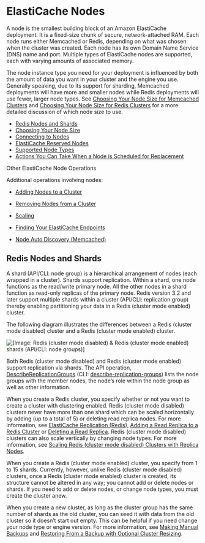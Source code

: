 # ElastiCache Nodes<a name="CacheNodes"></a>

A node is the smallest building block of an Amazon ElastiCache deployment\. It is a fixed\-size chunk of secure, network\-attached RAM\. Each node runs either Memcached or Redis, depending on what was chosen when the cluster was created\. Each node has its own Domain Name Service \(DNS\) name and port\. Multiple types of ElastiCache nodes are supported, each with varying amounts of associated memory\.

The node instance type you need for your deployment is influenced by both the amount of data you want in your cluster and the engine you use\. Generally speaking, due to its support for sharding, Memcached deployments will have more and smaller nodes while Redis deployments will use fewer, larger node types\. See [Choosing Your Node Size for Memcached Clusters](CacheNodes.SelectSize.md#CacheNodes.SelectSize.Memcached) and [Choosing Your Node Size for Redis Clusters](CacheNodes.SelectSize.md#CacheNodes.SelectSize.Redis) for a more detailed discussion of which node size to use\.


+ [Redis Nodes and Shards](#CacheNodes.NodeGroups)
+ [Choosing Your Node Size](CacheNodes.SelectSize.md)
+ [Connecting to Nodes](nodes-connecting.md)
+ [ElastiCache Reserved Nodes](CacheNodes.Reserved.md)
+ [Supported Node Types](CacheNodes.SupportedTypes.md)
+ [Actions You Can Take When a Node is Scheduled for Replacement](CacheNodes.NodeReplacement.md)

Other ElastiCache Node Operations

Additional operations involving nodes: 

+ [Adding Nodes to a Cluster](Clusters.AddNode.md)

+ [Removing Nodes from a Cluster](Clusters.DeleteNode.md)

+ [Scaling](Scaling.md)

+ [Finding Your ElastiCache Endpoints](Endpoints.md)

+ [Node Auto Discovery \(Memcached\)](AutoDiscovery.md)

## Redis Nodes and Shards<a name="CacheNodes.NodeGroups"></a>

A shard \(API/CLI: node group\) is a hierarchical arrangement of nodes \(each wrapped in a cluster\)\. Shards support replication\. Within a shard, one node functions as the read/write primary node\. All the other nodes in a shard function as read\-only replicas of the primary node\. Redis version 3\.2 and later support multiple shards within a cluster \(API/CLI: replication group\) thereby enabling partitioning your data in a Redis \(cluster mode enabled\) cluster\. 

The following diagram illustrates the differences between a Redis \(cluster mode disabled\) cluster and a Redis \(cluster mode enabled\) cluster\.

![\[Image: Redis (cluster mode disabled) & Redis (cluster mode enabled) shards	(API/CLI: node groups)\]](http://docs.aws.amazon.com/AmazonElastiCache/latest/UserGuide/images/ElastiCache-NodeGroups.png)

Both Redis \(cluster mode disabled\) and Redis \(cluster mode enabled\) support replication via shards\. The API operation, [DescribeReplicationGroups](http://docs.aws.amazon.com/AmazonElastiCache/latest/APIReference/API_DescribeReplicationGroups.html) \(CLI: [describe\-replication\-groups](http://docs.aws.amazon.com/cli/latest/reference/elasticache/describe-replication-groups.html)\) lists the node groups with the member nodes, the node’s role within the node group as well as other information\.

When you create a Redis cluster, you specify whether or not you want to create a cluster with clustering enabled\. Redis \(cluster mode disabled\) clusters never have more than one shard which can be scaled horizontally by adding \(up to a total of 5\) or deleting read replica nodes\. For more information, see [ElastiCache Replication \(Redis\)](Replication.md), [Adding a Read Replica to a Redis Cluster](Replication.AddReadReplica.md) or [Deleting a Read Replica](Replication.RemoveReadReplica.md)\. Redis \(cluster mode disabled\) clusters can also scale vertically by changing node types\. For more information, see [Scaling Redis \(cluster mode disabled\) Clusters with Replica Nodes](Scaling.RedisReplGrps.md)\.

When you create a Redis \(cluster mode enabled\) cluster, you specify from 1 to 15 shards\. Currently, however, unlike Redis \(cluster mode disabled\) clusters, once a Redis \(cluster mode enabled\) cluster is created, its structure cannot be altered in any way; you cannot add or delete nodes or shards\. If you need to add or delete nodes, or change node types, you must create the cluster anew\.

When you create a new cluster, as long as the cluster group has the same number of shards as the old cluster, you can seed it with data from the old cluster so it doesn’t start out empty\. This can be helpful if you need change your node type or engine version\. For more information, see [Making Manual Backups](backups-manual.md) and [Restoring From a Backup with Optional Cluster Resizing](backups-restoring.md)\.